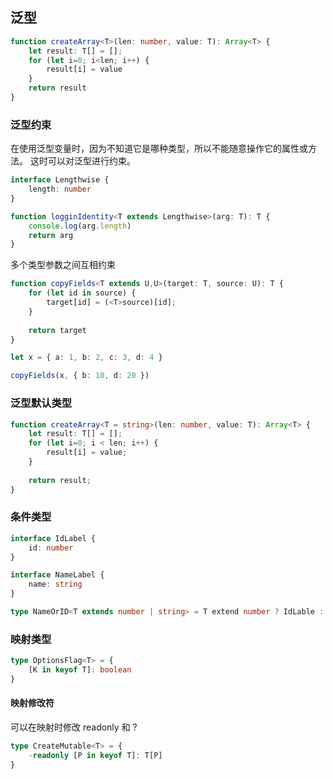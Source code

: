 ## 泛型
```ts
function createArray<T>(len: number, value: T): Array<T> {
	let result: T[] = [];
	for (let i=0; i<len; i++) {
		result[i] = value
	}
	return result
}
```

### 泛型约束
在使用泛型变量时，因为不知道它是哪种类型，所以不能随意操作它的属性或方法。
这时可以对泛型进行约束。
```ts
interface Lengthwise {
	length: number
}

function logginIdentity<T extends Lengthwise>(arg: T): T {
	console.log(arg.length)
	return arg
}
```

多个类型参数之间互相约束
```ts
function copyFields<T extends U,U>(target: T, source: U): T {
	for (let id in source) {
		target[id] = (<T>source)[id];
	}
	
	return target
}

let x = { a: 1, b: 2, c: 3, d: 4 }

copyFields(x, { b: 10, d: 20 })
```

### 泛型默认类型
```ts
function createArray<T = string>(len: number, value: T): Array<T> {
	let result: T[] = [];
	for (let i=0; i < len; i++) {
		result[i] = value;
	}
	
	return result;
}
```

### 条件类型
```ts
interface IdLabel {
	id: number
}

interface NameLabel {
	name: string
}

type NameOrID<T extends number | string> = T extend number ? IdLable : NameLabel
```

### 映射类型
```ts
type OptionsFlag<T> = {
	[K in keyof T]: boolean
}
```

#### 映射修改符
可以在映射时修改 readonly 和 ?
```ts
type CreateMutable<T> = {
	-readonly [P in keyof T]: T[P]
}
```